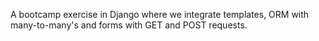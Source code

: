 A bootcamp exercise in Django where we integrate templates, ORM with many-to-many's and forms with GET and POST requests.